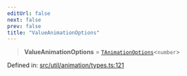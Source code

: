```yaml
---
editUrl: false
next: false
prev: false
title: "ValueAnimationOptions"
---
```


> **ValueAnimationOptions** = [`TAnimationOptions`](/api/fabric/namespaces/util/type-aliases/tanimationoptions/)\<`number`\>

Defined in: [src/util/animation/types.ts:121](https://github.com/fabricjs/fabric.js/blob/8748628df7e9de00ba77413bfc3ad9e9fe9d4f30/src/util/animation/types.ts#L121)
